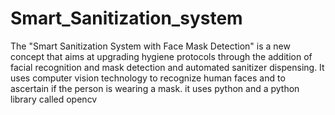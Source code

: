 # Smart_Sanitization_system
The "Smart Sanitization System with Face Mask Detection" is a new concept that aims at upgrading hygiene protocols through the addition of facial recognition and mask detection and automated sanitizer dispensing. It uses computer vision technology to recognize human faces and to ascertain if the person is wearing a mask.
it uses python and a python library called opencv

